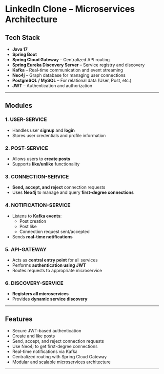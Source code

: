 # LinkedIn Clone – Microservices Architecture

## Tech Stack

- **Java 17**
- **Spring Boot**
- **Spring Cloud Gateway** – Centralized API routing
- **Spring Eureka Discovery Server** – Service registry and discovery
- **Kafka** – Real-time communication and event streaming
- **Neo4j** – Graph database for managing user connections
- **PostgreSQL / MySQL** – For relational data (User, Post, etc.)
- **JWT** – Authentication and authorization

---

## Modules

### 1. USER-SERVICE
- Handles user **signup** and **login**
- Stores user credentials and profile information

### 2. POST-SERVICE
- Allows users to **create posts**
- Supports **like/unlike** functionality

### 3. CONNECTION-SERVICE
- **Send, accept, and reject** connection requests
- Uses **Neo4j** to manage and query **first-degree connections**

### 4. NOTIFICATION-SERVICE
- Listens to **Kafka events**:
  - Post creation
  - Post like
  - Connection request sent/accepted
- Sends **real-time notifications**

### 5. API-GATEWAY
- Acts as **central entry point** for all services
- Performs **authentication using JWT**
- Routes requests to appropriate microservice

### 6. DISCOVERY-SERVICE
- **Registers all microservices**
- Provides **dynamic service discovery**

---

## Features

- Secure JWT-based authentication
- Create and like posts
- Send, accept, and reject connection requests
- Use Neo4j to get first-degree connections
- Real-time notifications via Kafka
- Centralized routing with Spring Cloud Gateway
- Modular and scalable microservices architecture

---
